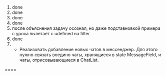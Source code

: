 1. done
2. done
3. done
4. done
5. после объяснения задачу осознал, но даже подставновкой примера с урока вылетает с udefined на filter
6. done
7. * Реализовать добавление новых чатов в мессенджер. Для этого нужно связать воедино чаты, хранящиеся в state MessageField, и чаты, отрисовывающиеся в ChatList.

====

